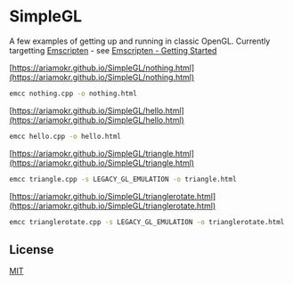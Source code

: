 # SimpleGL

A few examples of getting up and running in classic OpenGL. Currently targetting [Emscripten](https://emscripten.org) - see [Emscripten - Getting Started](https://emscripten.org/docs/getting_started/index.html)

[https://ariamokr.github.io/SimpleGL/nothing.html](https://ariamokr.github.io/SimpleGL/nothing.html)
```bash
emcc nothing.cpp -o nothing.html
```

[https://ariamokr.github.io/SimpleGL/hello.html](https://ariamokr.github.io/SimpleGL/hello.html)
```bash
emcc hello.cpp -o hello.html
```

[https://ariamokr.github.io/SimpleGL/triangle.html](https://ariamokr.github.io/SimpleGL/triangle.html)
```bash
emcc triangle.cpp -s LEGACY_GL_EMULATION -o triangle.html
```

[https://ariamokr.github.io/SimpleGL/trianglerotate.html](https://ariamokr.github.io/SimpleGL/trianglerotate.html)
```bash
emcc trianglerotate.cpp -s LEGACY_GL_EMULATION -o trianglerotate.html
```

## License
[MIT](https://choosealicense.com/licenses/mit/)

